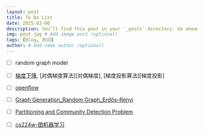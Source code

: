 ```yaml
---
layout: post
title: To Do List
date: 2025-03-06
description: You’ll find this post in your `_posts` directory. Go ahead and edit it and re-build the site to see your changes. # Add post description (optional)
img: post.jpg # Add image post (optional)
tags: [Blog, 测试]
author: # Add name author (optional)
---
```


- [ ] random graph model
- [ ] [梯度下降][梯度下降], [对偶梯度算法][对偶梯度], [梯度投影算法][梯度投影]
- [ ] [openflow][openflow]
- [ ] [Graph Generation_Random Graph_Erdős–Rényi][Erdős–Rényi]
- [ ] [Partitioning and Community Detection Problem][Partitioning n Community Detection]
- [ ] [cs224w-图机器学习][图机器学习]


[梯度下降]: https://www.cnblogs.com/pinard/p/5970503.html,https://www.bilibili.com/video/BV18g4y1C7PJ/?spm_id_from=333.337.search-card.all.click&vd_source=569a11fcd7c28ff3a6a10ea6d33ccb89
[openflow]: https://github.com/mininet/openflow-tutorial/wiki
[Erdős–Rényi]: https://wenku.csdn.net/column/3gijantwp0
[Partitioning n Community Detection]: https://blog.csdn.net/PolarisRisingWar/article/details/119277189
[图机器学习]: https://web.stanford.edu/class/cs224w/index.html